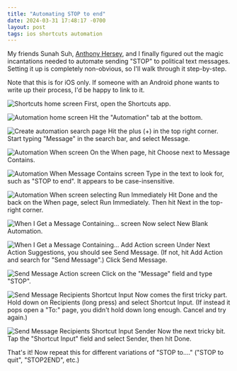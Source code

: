```yaml
---
title: "Automating STOP to end"
date: 2024-03-31 17:48:17 -0700
layout: post
tags: ios shortcuts automation
---
```


My friends Sunah Suh, [Anthony Hersey](https://github.com/stormsweeper), and I finally figured out the magic incantations needed to automate sending "STOP" to political text messages. Setting it up is completely non-obvious, so I'll walk through it step-by-step.

Note that this is for iOS only. If someone with an Android phone wants to write up their process, I'd be happy to link to it.

<p class="img-right">
<img alt="Shortcuts home screen" src="/public/images/stop-to-end/s2e01.jpeg">
First, open the Shortcuts app.
</p>

<p class="img-right">
<img alt="Automation home screen" src="/public/images/stop-to-end/s2e02.jpeg">
Hit the "Automation" tab at the bottom.
</p>

<p class="img-right">
<img alt="Create automation search page" src="/public/images/stop-to-end/s2e03.jpeg">
Hit the plus (+) in the top right corner. Start typing "Message" in the search bar, and select Message.
</p>

<p class="img-right">
<img alt="Automation When screen" src="/public/images/stop-to-end/s2e04.jpeg">
On the When page, hit Choose next to Message Contains.
</p>

<p class="img-right">
<img alt="Automation When Message Contains screen" src="/public/images/stop-to-end/s2e05.jpeg">
Type in the text to look for, such as "STOP to end". It appears to be case-insensitive.
</p>

<p class="img-right">
<img alt="Automation When screen selecting Run Immediately" src="/public/images/stop-to-end/s2e06.jpeg">
Hit Done and the back on the When page, select Run Immediately. Then hit Next in the top-right corner.
</p>

<p class="img-right">
<img alt="When I Get a Message Containing... screen" src="/public/images/stop-to-end/s2e07.jpeg">
Now select New Blank Automation.
</p>

<p class="img-right">
<img alt="When I Get a Message Containing... Add Action screen" src="/public/images/stop-to-end/s2e08.jpeg">
Under Next Action Suggestions, you should see Send Message. (If not, hit Add Action and search for "Send Message".) Click Send Message.
</p>

<p class="img-right">
<img alt="Send Message Action screen" src="/public/images/stop-to-end/s2e09.jpeg">
Click on the "Message" field and type "STOP".
</p>

<p class="img-right">
<img alt="Send Message Recipients Shortcut Input" src="/public/images/stop-to-end/s2e10.jpeg">
Now comes the first tricky part. Hold down on Recipients (long press) and select Shortcut Input. (If instead it pops open a "To:" page, you didn't hold down long enough. Cancel and try again.)
</p>

<p class="img-right">
<img alt="Send Message Recipients Shortcut Input Sender" src="/public/images/stop-to-end/s2e11.jpeg">
Now the next tricky bit. Tap the "Shortcut Input" field and select Sender, then hit Done.
</p>

<p class="img-right">
That's it! Now repeat this for different variations of "STOP to...." ("STOP to quit", "STOP2END", etc.)
</p>
